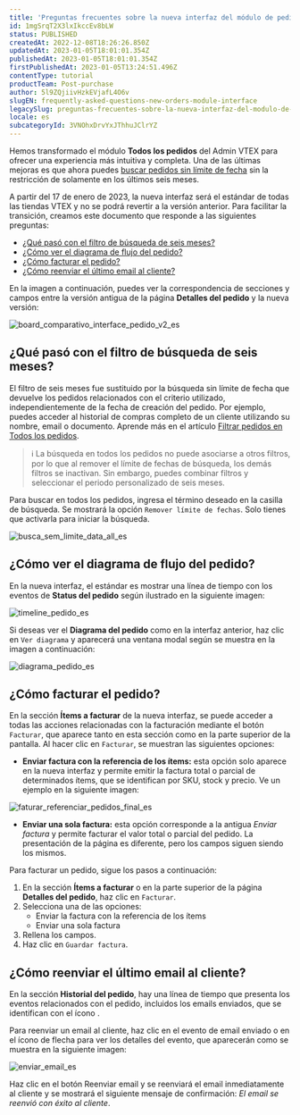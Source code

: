 ```yaml
---
title: 'Preguntas frecuentes sobre la nueva interfaz del módulo de pedidos'
id: 1mgSrqT2X3lxIkccEv8bLW
status: PUBLISHED
createdAt: 2022-12-08T18:26:26.850Z
updatedAt: 2023-01-05T18:01:01.354Z
publishedAt: 2023-01-05T18:01:01.354Z
firstPublishedAt: 2023-01-05T13:24:51.496Z
contentType: tutorial
productTeam: Post-purchase
author: 5l9ZQjiivHzkEVjafL4O6v
slugEN: frequently-asked-questions-new-orders-module-interface
legacySlug: preguntas-frecuentes-sobre-la-nueva-interfaz-del-modulo-de-pedidos
locale: es
subcategoryId: 3VNOhxDrvYxJThhuJClrYZ
---
```


Hemos transformado el módulo **Todos los pedidos** del Admin VTEX para ofrecer una experiencia más intuitiva y completa. Una de las últimas mejoras es que ahora puedes [buscar pedidos sin límite de fecha](https://help.vtex.com/es/tutorial/como-filtrar-pedidos--tutorials_192) sin la restricción de solamente en los últimos seis meses.

A partir del 17 de enero de 2023, la nueva interfaz será el estándar de todas las tiendas VTEX y no se podrá revertir a la versión anterior. Para facilitar la transición, creamos este documento que responde a las siguientes preguntas:

* [¿Qué pasó con el filtro de búsqueda de seis meses?](#que-paso-con-el-filtro-de-busqueda-de-seis-meses)
* [¿Cómo ver el diagrama de flujo del pedido?](#como-ver-el-diagrama-de-flujo-del-pedido)
* [¿Cómo facturar el pedido?](#como-facturar-el-pedido)
* [¿Cómo reenviar el último email al cliente?](#como-reenviar-el-ultimo-email-al-cliente)

En la imagen a continuación, puedes ver la correspondencia de secciones y campos entre la versión antigua de la página **Detalles del pedido** y la nueva versión:

![board_comparativo_interface_pedido_v2_es](//images.ctfassets.net/alneenqid6w5/30tYehAYOCvQoX0MpSIoNH/4a3658c6c470856c0dd37cd708761ff6/board_comparativo_interface_pedido_v2_es.png)

## ¿Qué pasó con el filtro de búsqueda de seis meses?

El filtro de seis meses fue sustituido por la búsqueda sin límite de fecha que devuelve los pedidos relacionados con el criterio utilizado, independientemente de la fecha de creación del pedido. Por ejemplo, puedes acceder al historial de compras completo de un cliente utilizando su nombre, email o documento. Aprende más en el artículo [Filtrar pedidos en Todos los pedidos](https://help.vtex.com/es/tutorial/como-filtrar-pedidos--tutorials_192).

> ℹ️ La búsqueda en todos los pedidos no puede asociarse a otros filtros, por lo que al remover el límite de fechas de búsqueda, los demás filtros se inactivan. Sin embargo, puedes combinar filtros y seleccionar el periodo personalizado de seis meses.

Para buscar en todos los pedidos, ingresa el término deseado en la casilla de búsqueda. Se mostrará la opción <i class="fas fa-toggle-off"></i> `Remover límite de fechas`. Solo tienes que activarla para iniciar la búsqueda.

![busca_sem_limite_data_all_es](//images.ctfassets.net/alneenqid6w5/7mDlDQAgphKCmH12REooCx/0a765124f8477dac5a676b872f2a2e7c/busca_sem_limite_data_all_es.png)

## ¿Cómo ver el diagrama de flujo del pedido?

En la nueva interfaz, el estándar es mostrar una línea de tiempo con los eventos de **Status del pedido** según ilustrado en la siguiente imagen:

![timeline_pedido_es](//images.ctfassets.net/alneenqid6w5/JID8bYMxBA94nRGXJQ3BI/60bd22f37e038db53247d83f3252efe1/timeline_pedido_es.png)

Si deseas ver el **Diagrama del pedido** como en la interfaz anterior, haz clic en `Ver diagrama` y aparecerá una ventana modal según se muestra en la imagen a continuación:

![diagrama_pedido_es](//images.ctfassets.net/alneenqid6w5/3to0oQYzjgz3Y5i4sDPIG3/c539ec37111500a217eb429e33a1c9e1/diagrama_pedido_es.png)

## ¿Cómo facturar el pedido?

En la sección **Ítems a facturar** de la nueva interfaz, se puede acceder a todas las acciones relacionadas con la facturación mediante el botón `Facturar`, que aparece tanto en esta sección como en la parte superior de la pantalla. Al hacer clic en `Facturar`, se muestran las siguientes opciones:

* **Enviar factura con la referencia de los ítems:** esta opción solo aparece en la nueva interfaz y permite emitir la factura total o parcial de determinados ítems, que se identifican por SKU, stock y precio. Ve un ejemplo en la siguiente imagen:

![faturar_referenciar_pedidos_final_es](//images.ctfassets.net/alneenqid6w5/3h0sV3Gq2dkJk3ZoT85SyG/2427b16f419457736699f1cae0cf3dd3/faturar_referenciar_pedidos_final_es.png)

* **Enviar una sola factura:** esta opción corresponde a la antigua _Enviar factura_ y permite facturar el valor total o parcial del pedido. La presentación de la página es diferente, pero los campos siguen siendo los mismos.

Para facturar un pedido, sigue los pasos a continuación:

1. En la sección **Ítems a facturar** o en la parte superior de la página **Detalles del pedido**, haz clic en `Facturar`.
2. Selecciona una de las opciones:
    * Enviar la factura con la referencia de los ítems
    * Enviar una sola factura
3. Rellena los campos.
4. Haz clic en `Guardar factura`.

## ¿Cómo reenviar el último email al cliente?

En la sección **Historial del pedido**, hay una línea de tiempo que presenta los eventos relacionados con el pedido, incluidos los emails enviados, que se identifican con el ícono <i class="fas fa-envelope"></i>. 

Para reenviar un email al cliente, haz clic en el evento de email enviado o en el ícono de flecha <i class="fas fa-angle-right"></i> para ver los detalles del evento, que aparecerán como se muestra en la siguiente imagen:

![enviar_email_es](//images.ctfassets.net/alneenqid6w5/5c2ZuqUC1b497RQdImDQ46/a4d25f7e071dd7f4c23cbcd157d8008a/enviar_email_es.png)

Haz clic en el botón Reenviar email y se reenviará el email inmediatamente al cliente y se mostrará el siguiente mensaje de confirmación: _El email se reenvió con éxito al cliente_.

